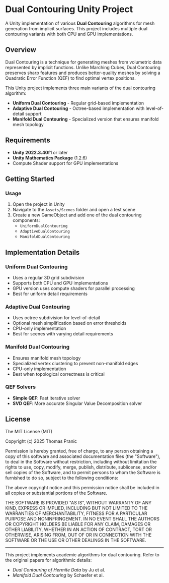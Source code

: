 # Dual Contouring Unity Project

A Unity implementation of various **Dual Contouring** algorithms for mesh generation from implicit surfaces. This project includes multiple dual contouring variants with both CPU and GPU implementations.

## Overview

Dual Contouring is a technique for generating meshes from volumetric data represented by implicit functions. Unlike Marching Cubes, Dual Contouring preserves sharp features and produces better-quality meshes by solving a Quadratic Error Function (QEF) to find optimal vertex positions.

This Unity project implements three main variants of the dual contouring algorithm:

- **Uniform Dual Contouring** - Regular grid-based implementation
- **Adaptive Dual Contouring** - Octree-based implementation with level-of-detail support
- **Manifold Dual Contouring** - Specialized version that ensures manifold mesh topology

## Requirements

- **Unity 2022.3.40f1** or later
- **Unity Mathematics Package** (1.2.6)
- Compute Shader support for GPU implementations

## Getting Started

### Usage

1. Open the project in Unity
2. Navigate to the `Assets/Scenes` folder and open a test scene
3. Create a new GameObject and add one of the dual contouring components:
   - `UniformDualContouring`
   - `AdaptiveDualContouring`
   - `ManifoldDualContouring`

## Implementation Details

### Uniform Dual Contouring
- Uses a regular 3D grid subdivision
- Supports both CPU and GPU implementations
- GPU version uses compute shaders for parallel processing
- Best for uniform detail requirements

### Adaptive Dual Contouring
- Uses octree subdivision for level-of-detail
- Optional mesh simplification based on error thresholds
- CPU-only implementation
- Best for scenes with varying detail requirements

### Manifold Dual Contouring
- Ensures manifold mesh topology
- Specialized vertex clustering to prevent non-manifold edges
- CPU-only implementation
- Best when topological correctness is critical

### QEF Solvers
- **Simple QEF**: Fast iterative solver
- **SVD QEF**: More accurate Singular Value Decomposition solver

## License

The MIT License (MIT)

Copyright (c) 2025 Thomas Pranic

Permission is hereby granted, free of charge, to any person obtaining a copy of this software and associated documentation files (the "Software"), to deal in the Software without restriction, including without limitation the rights to use, copy, modify, merge, publish, distribute, sublicense, and/or sell copies of the Software, and to permit persons to whom the Software is furnished to do so, subject to the following conditions:

The above copyright notice and this permission notice shall be included in all copies or substantial portions of the Software.

THE SOFTWARE IS PROVIDED "AS IS", WITHOUT WARRANTY OF ANY KIND, EXPRESS OR IMPLIED, INCLUDING BUT NOT LIMITED TO THE WARRANTIES OF MERCHANTABILITY, FITNESS FOR A PARTICULAR PURPOSE AND NONINFRINGEMENT. IN NO EVENT SHALL THE AUTHORS OR COPYRIGHT HOLDERS BE LIABLE FOR ANY CLAIM, DAMAGES OR OTHER LIABILITY, WHETHER IN AN ACTION OF CONTRACT, TORT OR OTHERWISE, ARISING FROM, OUT OF OR IN CONNECTION WITH THE SOFTWARE OR THE USE OR OTHER DEALINGS IN THE SOFTWARE.

---

This project implements academic algorithms for dual contouring. Refer to the original papers for algorithmic details:

- *Dual Contouring of Hermite Data* by Ju et al.
- *Manifold Dual Contouring* by Schaefer et al.